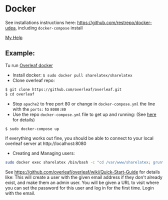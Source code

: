 # Docker
See installations instructions here: https://github.com/restrepo/docker-udea, including `docker-compose` install

[My Help](https://github.com/restrepo/docker-udea/blob/master/help.md)

## Example:
Tu run [Overleaf docker](https://github.com/overleaf/overleaf)
* Install docker: `$ sudo docker pull sharelatex/sharelatex` 
* Clone overleaf repo:
```sh
$ git clone https://github.com/overleaf/overleaf.git
$ cd overleaf
```
* Stop `apache2` to free port 80 or change in `docker-compose.yml` the line with the `ports:` to `8080:80`
* Use the repo `docker-compose.yml` file to get up and running: (See [here](https://medium.com/@shuangzizuobh2/host-your-own-latex-server-a-docker-example-2787531bf93b) for details)
```bash
$ sudo docker-compose up
```
If everything works out fine, you should be able to connect to your local overleaf server at http://localhost:8080
* Creating and Managing users:
```bash
sudo docker exec sharelatex /bin/bash -c "cd /var/www/sharelatex; grunt user:create-admin --email=joe@example.com"
```
See https://github.com/overleaf/overleaf/wiki/Quick-Start-Guide for details like: 
This will create a user with the given email address if they don't already exist, and make them an admin user. 
You will be given a URL to visit where you can set the password for this user and log in for the first time. 
Login with the email. 

